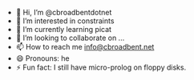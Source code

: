 - 👋 Hi, I’m @cbroadbentdotnet
- 👀 I’m interested in constraints
- 🌱 I’m currently learning picat
- 💞️ I’m looking to collaborate on ...
- 📫 How to reach me info@cbroadbent.net
- 😄 Pronouns: he
- ⚡ Fun fact: I still have micro-prolog on floppy disks.

<!---
cbroadbentdotnet/cbroadbentdotnet is a ✨ special ✨ repository because its `README.md` (this file) appears on your GitHub profile.
You can click the Preview link to take a look at your changes.
--->
